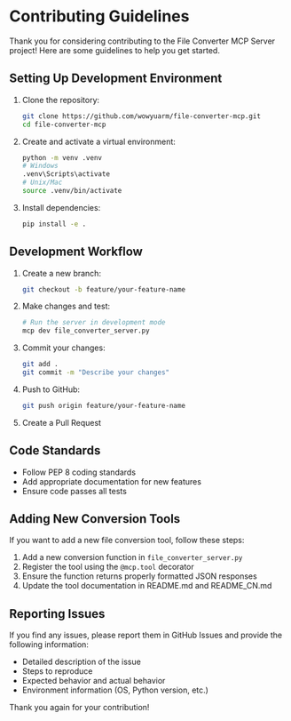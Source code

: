 # Contributing Guidelines

Thank you for considering contributing to the File Converter MCP Server project! Here are some guidelines to help you get started.

## Setting Up Development Environment

1. Clone the repository:
   ```bash
   git clone https://github.com/wowyuarm/file-converter-mcp.git
   cd file-converter-mcp
   ```

2. Create and activate a virtual environment:
   ```bash
   python -m venv .venv
   # Windows
   .venv\Scripts\activate
   # Unix/Mac
   source .venv/bin/activate
   ```

3. Install dependencies:
   ```bash
   pip install -e .
   ```

## Development Workflow

1. Create a new branch:
   ```bash
   git checkout -b feature/your-feature-name
   ```

2. Make changes and test:
   ```bash
   # Run the server in development mode
   mcp dev file_converter_server.py
   ```

3. Commit your changes:
   ```bash
   git add .
   git commit -m "Describe your changes"
   ```

4. Push to GitHub:
   ```bash
   git push origin feature/your-feature-name
   ```

5. Create a Pull Request

## Code Standards

- Follow PEP 8 coding standards
- Add appropriate documentation for new features
- Ensure code passes all tests

## Adding New Conversion Tools

If you want to add a new file conversion tool, follow these steps:

1. Add a new conversion function in `file_converter_server.py`
2. Register the tool using the `@mcp.tool` decorator
3. Ensure the function returns properly formatted JSON responses
4. Update the tool documentation in README.md and README_CN.md

## Reporting Issues

If you find any issues, please report them in GitHub Issues and provide the following information:

- Detailed description of the issue
- Steps to reproduce
- Expected behavior and actual behavior
- Environment information (OS, Python version, etc.)

Thank you again for your contribution! 